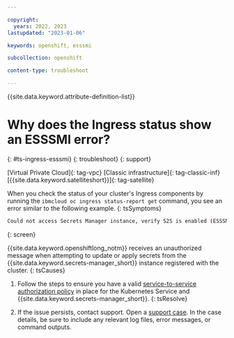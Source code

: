 ```yaml
---

copyright: 
  years: 2022, 2023
lastupdated: "2023-01-06"

keywords: openshift, esssmi

subcollection: openshift

content-type: troubleshoot

---
```


{{site.data.keyword.attribute-definition-list}}


# Why does the Ingress status show an ESSSMI error?
{: #ts-ingress-esssmi}
{: troubleshoot}
{: support}

[Virtual Private Cloud]{: tag-vpc} [Classic infrastructure]{: tag-classic-inf} [{{site.data.keyword.satelliteshort}}]{: tag-satellite}

When you check the status of your cluster's Ingress components by running the `ibmcloud oc ingress status-report get` command, you see an error similar to the following example.
{: tsSymptoms}

```sh
Could not access Secrets Manager instance, verify S2S is enabled (ESSSMI).
```
{: screen}

{{site.data.keyword.openshiftlong_notm}} receives an unauthorized message when attempting to update or apply secrets from the {{site.data.keyword.secrets-manager_short}} instance registered with the cluster.
{: tsCauses}

1. Follow the steps to ensure you have a valid [service-to-service authorization policy](/docs/openshift?topic=openshift-secrets-mgr#secrets-mgr_setup_s2s) in place for the Kubernetes Service and {{site.data.keyword.secrets-manager_short}}.
{: tsResolve}

1. If the issue persists, contact support. Open a [support case](/docs/get-support?topic=get-support-using-avatar). In the case details, be sure to include any relevant log files, error messages, or command outputs.



